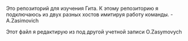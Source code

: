 Это репозиторий для изучения Гита. К этому репозиторию я подключаюсь из двух разных хостов имитируя работу команды. - A.Zasimovich

Этот файл я редактирую из под другой учетной записи O.Zasymovych
